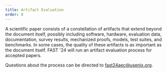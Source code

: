```yaml
---
title: Artifact Evaluation
order: 0
---
```


A scientific paper consists of a constellation of artifacts that extend beyond the document itself, possibly including software, hardware, evaluation data, documentation, survey results, mechanized proofs, models, test suites, and benchmarks. In some cases, the quality of these artifacts is as important as the document itself. FAST '24 will run an artifact evaluation process for accepted papers.

Questions about the process can be directed to [fast24aec@usenix.org](mailto:fast24aec@usenix.org).
